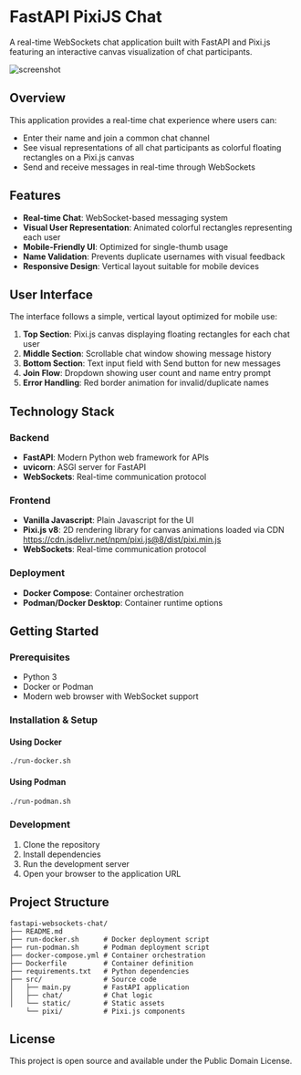 # FastAPI PixiJS Chat

A real-time WebSockets chat application built with FastAPI and Pixi.js featuring an interactive canvas visualization of chat participants.

![screenshot](https://raw.github.com/afarber/pixi-questions/master/fastapi-websockets-chat/screenshot.gif)

## Overview

This application provides a real-time chat experience where users can:

- Enter their name and join a common chat channel
- See visual representations of all chat participants as colorful floating rectangles on a Pixi.js canvas
- Send and receive messages in real-time through WebSockets

## Features

- **Real-time Chat**: WebSocket-based messaging system
- **Visual User Representation**: Animated colorful rectangles representing each user
- **Mobile-Friendly UI**: Optimized for single-thumb usage
- **Name Validation**: Prevents duplicate usernames with visual feedback
- **Responsive Design**: Vertical layout suitable for mobile devices

## User Interface

The interface follows a simple, vertical layout optimized for mobile use:

1. **Top Section**: Pixi.js canvas displaying floating rectangles for each chat user
2. **Middle Section**: Scrollable chat window showing message history
3. **Bottom Section**: Text input field with Send button for new messages
4. **Join Flow**: Dropdown showing user count and name entry prompt
5. **Error Handling**: Red border animation for invalid/duplicate names

## Technology Stack

### Backend

- **FastAPI**: Modern Python web framework for APIs
- **uvicorn**: ASGI server for FastAPI
- **WebSockets**: Real-time communication protocol

### Frontend

- **Vanilla Javascript**: Plain Javascript for the UI
- **Pixi.js v8**: 2D rendering library for canvas animations loaded via CDN https://cdn.jsdelivr.net/npm/pixi.js@8/dist/pixi.min.js
- **WebSockets**: Real-time communication protocol

### Deployment

- **Docker Compose**: Container orchestration
- **Podman/Docker Desktop**: Container runtime options

## Getting Started

### Prerequisites

- Python 3
- Docker or Podman
- Modern web browser with WebSocket support

### Installation & Setup

#### Using Docker

```bash
./run-docker.sh
```

#### Using Podman

```bash
./run-podman.sh
```

### Development

1. Clone the repository
2. Install dependencies
3. Run the development server
4. Open your browser to the application URL

## Project Structure

```
fastapi-websockets-chat/
├── README.md
├── run-docker.sh      # Docker deployment script
├── run-podman.sh      # Podman deployment script
├── docker-compose.yml # Container orchestration
├── Dockerfile         # Container definition
├── requirements.txt   # Python dependencies
├── src/               # Source code
│   ├── main.py        # FastAPI application
│   ├── chat/          # Chat logic
│   └── static/        # Static assets
    └── pixi/          # Pixi.js components
```

## License

This project is open source and available under the Public Domain License.
